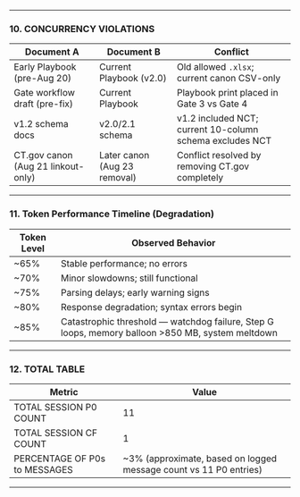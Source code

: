 
---

### 10. CONCURRENCY VIOLATIONS

| Document A | Document B | Conflict |
|------------|------------|----------|
| Early Playbook (pre-Aug 20) | Current Playbook (v2.0) | Old allowed `.xlsx`; current canon CSV-only |
| Gate workflow draft (pre-fix) | Current Playbook | Playbook print placed in Gate 3 vs Gate 4 |
| v1.2 schema docs | v2.0/2.1 schema | v1.2 included NCT; current 10-column schema excludes NCT |
| CT.gov canon (Aug 21 linkout-only) | Later canon (Aug 23 removal) | Conflict resolved by removing CT.gov completely |

---

### 11. Token Performance Timeline (Degradation)

| Token Level | Observed Behavior |
|-------------|------------------|
| ~65% | Stable performance; no errors |
| ~70% | Minor slowdowns; still functional |
| ~75% | Parsing delays; early warning signs |
| ~80% | Response degradation; syntax errors begin |
| ~85% | Catastrophic threshold — watchdog failure, Step G loops, memory balloon >850 MB, system meltdown |

---

### 12. TOTAL TABLE

| Metric | Value |
|--------|-------|
| TOTAL SESSION P0 COUNT | 11 |
| TOTAL SESSION CF COUNT | 1 |
| PERCENTAGE OF P0s to MESSAGES | ~3% (approximate, based on logged message count vs 11 P0 entries) |

---
